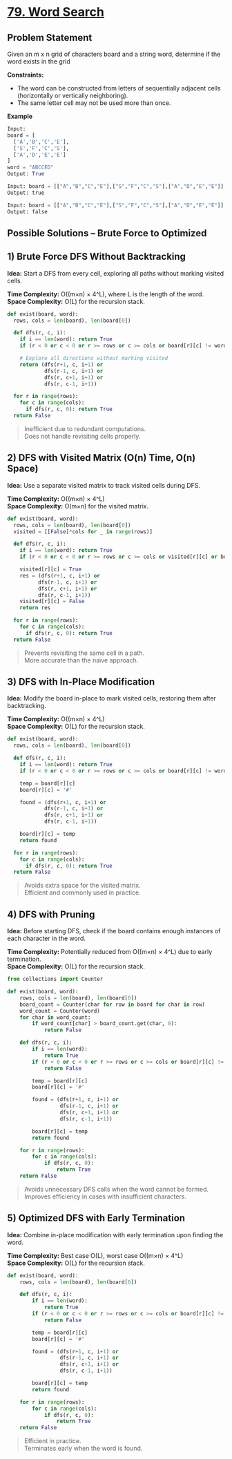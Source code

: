 # [79. Word Search](https://leetcode.com/problems/word-search/description/)

## Problem Statement
Given an m x n grid of characters board and a string word, determine if the word exists in the grid

**Constraints:**
- The word can be constructed from letters of sequentially adjacent cells (horizontally or vertically neighboring).
- The same letter cell may not be used more than once.

**Example**
```python
Input:
board = [
  ['A','B','C','E'],
  ['S','F','C','S'],
  ['A','D','E','E']
]
word = "ABCCED"
Output: True
```
```python
Input: board = [["A","B","C","E"],["S","F","C","S"],["A","D","E","E"]], word = "SEE"
Output: true
```
```python
Input: board = [["A","B","C","E"],["S","F","C","S"],["A","D","E","E"]], word = "ABCB"
Output: false
```

## Possible Solutions – Brute Force to Optimized
## 1) Brute Force DFS Without Backtracking
**Idea:** Start a DFS from every cell, exploring all paths without marking visited cells.  

**Time Complexity:** O((m×n) × 4^L), where L is the length of the word.  
**Space Complexity:** O(L) for the recursion stack.  

```python
def exist(board, word):
  rows, cols = len(board), len(board[0])

  def dfs(r, c, i):
    if i == len(word): return True
    if (r < 0 or c < 0 or r >= rows or c >= cols or board[r][c] != word[i]): return False

    # Explore all directions without marking visited
    return (dfs(r+1, c, i+1) or
            dfs(r-1, c, i+1) or
            dfs(r, c+1, i+1) or
            dfs(r, c-1, i+1))

  for r in range(rows):
    for c in range(cols):
      if dfs(r, c, 0): return True
  return False
```
> Inefficient due to redundant computations.  
> Does not handle revisiting cells properly.  

## 2) DFS with Visited Matrix (O(n) Time, O(n) Space)
**Idea:** Use a separate visited matrix to track visited cells during DFS.   

**Time Complexity:** O((m×n) × 4^L)  
**Space Complexity:** O(m×n) for the visited matrix.  
```python
def exist(board, word):
  rows, cols = len(board), len(board[0])
  visited = [[False]*cols for _ in range(rows)]

  def dfs(r, c, i):
    if i == len(word): return True
    if (r < 0 or c < 0 or r >= rows or c >= cols or visited[r][c] or board[r][c] != word[i]): return False

    visited[r][c] = True
    res = (dfs(r+1, c, i+1) or
          dfs(r-1, c, i+1) or
          dfs(r, c+1, i+1) or
          dfs(r, c-1, i+1))
    visited[r][c] = False
    return res

  for r in range(rows):
    for c in range(cols):
      if dfs(r, c, 0): return True
  return False
```
> Prevents revisiting the same cell in a path.  
> More accurate than the naive approach.  

## 3) DFS with In-Place Modification
**Idea:** Modify the board in-place to mark visited cells, restoring them after backtracking.

**Time Complexity:** O((m×n) × 4^L)  
**Space Complexity:** O(L) for the recursion stack.  
```python
def exist(board, word):
  rows, cols = len(board), len(board[0])

  def dfs(r, c, i):
    if i == len(word): return True
    if (r < 0 or c < 0 or r >= rows or c >= cols or board[r][c] != word[i]): return False

    temp = board[r][c]
    board[r][c] = '#'

    found = (dfs(r+1, c, i+1) or
            dfs(r-1, c, i+1) or
            dfs(r, c+1, i+1) or
            dfs(r, c-1, i+1))

    board[r][c] = temp
    return found

  for r in range(rows):
    for c in range(cols):
      if dfs(r, c, 0): return True
  return False
```
> Avoids extra space for the visited matrix.  
> Efficient and commonly used in practice.  

## 4) DFS with Pruning
**Idea:** Before starting DFS, check if the board contains enough instances of each character in the word.

**Time Complexity:** Potentially reduced from O((m×n) × 4^L) due to early termination.  
**Space Complexity:** O(L) for the recursion stack.  
```python
from collections import Counter

def exist(board, word):
    rows, cols = len(board), len(board[0])
    board_count = Counter(char for row in board for char in row)
    word_count = Counter(word)
    for char in word_count:
        if word_count[char] > board_count.get(char, 0):
            return False

    def dfs(r, c, i):
        if i == len(word):
            return True
        if (r < 0 or c < 0 or r >= rows or c >= cols or board[r][c] != word[i]):
            return False

        temp = board[r][c]
        board[r][c] = '#'

        found = (dfs(r+1, c, i+1) or
                 dfs(r-1, c, i+1) or
                 dfs(r, c+1, i+1) or
                 dfs(r, c-1, i+1))

        board[r][c] = temp
        return found

    for r in range(rows):
        for c in range(cols):
            if dfs(r, c, 0):
                return True
    return False
```
> Avoids unnecessary DFS calls when the word cannot be formed.  
> Improves efficiency in cases with insufficient characters.  

## 5) Optimized DFS with Early Termination
**Idea:** Combine in-place modification with early termination upon finding the word.

**Time Complexity:** Best case O(L), worst case O((m×n) × 4^L)  
**Space Complexity:** O(L) for the recursion stack.  

```python
def exist(board, word):
    rows, cols = len(board), len(board[0])

    def dfs(r, c, i):
        if i == len(word):
            return True
        if (r < 0 or c < 0 or r >= rows or c >= cols or board[r][c] != word[i]):
            return False

        temp = board[r][c]
        board[r][c] = '#'

        found = (dfs(r+1, c, i+1) or
                 dfs(r-1, c, i+1) or
                 dfs(r, c+1, i+1) or
                 dfs(r, c-1, i+1))

        board[r][c] = temp
        return found

    for r in range(rows):
        for c in range(cols):
            if dfs(r, c, 0):
                return True
    return False
```
> Efficient in practice.  
> Terminates early when the word is found.  